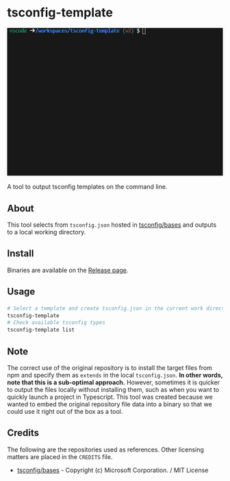 # tsconfig-template

![demo](/docs/images/demo.gif)

A tool to output tsconfig templates on the command line.

## About

This tool selects from `tsconfig.json` hosted in [tsconfig/bases](https://github.com/tsconfig/bases) and outputs to a local working directory.

## Install

Binaries are available on the [Release page](https://github.com/kawana77b/tsconfig-template/releases).

## Usage

```bash
# Select a template and create tsconfig.json in the current work directory
tsconfig-template
# Check available tsconfig types
tsconfig-template list
```

## Note

The correct use of the original repository is to install the target files from npm and specify them as `extends` in the local `tsconfig.json`.
**In other words, note that this is a sub-optimal approach.**
However, sometimes it is quicker to output the files locally without installing them, such as when you want to quickly launch a project in Typescript.
This tool was created because we wanted to embed the original repository file data into a binary so that we could use it right out of the box as a tool.

## Credits

The following are the repositories used as references.
Other licensing matters are placed in the `CREDITS` file.

- [tsconfig/bases](https://github.com/tsconfig/bases) - Copyright (c) Microsoft Corporation. / MIT License
